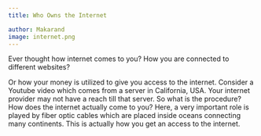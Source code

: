 ```yaml
---
title: Who Owns the Internet

author: Makarand
image: internet.png
---
```


Ever thought how internet comes to you? How you are connected to different websites?

Or how your money is utilized to give you access to the internet. Consider a Youtube video which comes from a server in California, USA. Your internet provider may not have a reach till that server. So what is the procedure? How does the internet actually come to you? Here, a very important role is played by fiber optic cables which are placed inside oceans connecting many continents. This is actually how you get an access to the internet.
